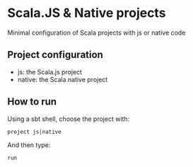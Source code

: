 # Scala.JS & Native projects
Minimal configuration of Scala projects with js or native code

## Project configuration
- js: the Scala.js project 
- native: the Scala native project

## How to run
Using a sbt shell, choose the project with:
```
project js|native
```
And then type:
```
run
```